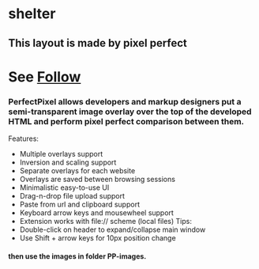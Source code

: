 # shelter

## This layout is made by pixel perfect

# See [Follow](https://maksym-rozhko.github.io/shelter/pages/main/)

### PerfectPixel allows developers and markup designers put a semi-transparent image overlay over the top of the developed HTML and perform pixel perfect comparison between them. 
Features: 
  * Multiple overlays support 
  * Inversion and scaling support 
  * Separate overlays for each website 
  * Overlays are saved between browsing sessions 
  * Minimalistic easy-to-use UI 
  * Drag-n-drop file upload support 
  * Paste from url and clipboard support 
  * Keyboard arrow keys and mousewheel support 
  * Extension works with file:// scheme (local files) Tips: 
  * Double-click on header to expand/collapse main window 
  * Use Shift + arrow keys for 10px position change 
  
#### then use the images in folder PP-images. 

